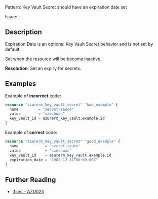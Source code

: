 Pattern: Key Vault Secret should have an expiration date set

Issue: -

## Description

Expiration Date is an optional Key Vault Secret behavior and is not set by default.

Set when the resource will be become inactive.

**Resolution**: Set an expiry for secrets.

## Examples

Example of **incorrect** code:

```terraform
resource "azurerm_key_vault_secret" "bad_example" {
  name         = "secret-sauce"
  value        = "szechuan"
  key_vault_id = azurerm_key_vault.example.id
}
```

Example of **correct** code:

```terraform
resource "azurerm_key_vault_secret" "good_example" {
  name            = "secret-sauce"
  value           = "szechuan"
  key_vault_id    = azurerm_key_vault.example.id
  expiration_date = "1982-12-31T00:00:00Z"
}
```

## Further Reading

* [tfsec - AZU023](https://tfsec.dev/docs/aws/AZU023/)
